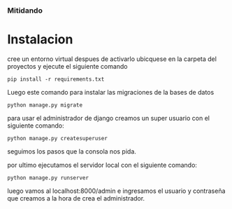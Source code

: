 ### Mitidando

# Instalacion

cree un entorno virtual despues de activarlo
ubicquese en la carpeta del proyectos y ejecute el siguiente comando

`pip install -r requirements.txt`

Luego este comando para instalar las migraciones de la bases de datos

`python manage.py migrate`

para usar el administrador de django creamos un super usuario con el siguiente comando:

`python manage.py createsuperuser`

seguimos los pasos que la consola nos pida.

por ultimo ejecutamos el servidor local con el siguiente comando:

`python manage.py runserver`

luego vamos al localhost:8000/admin e ingresamos el usuario y contraseña que creamos a la hora de crea el administrador.